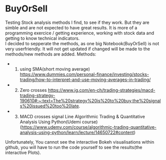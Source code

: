 # BuyOrSell
Testing Stock analysis methods I find, to see if they work. But they are simble and are not expected to have great results. It is more of a programming exercice / getting experience, working with stock data and getting to know technical indicators. <br>
I decided to sepperate the methods, as one big Notebook(BuyOrSell) is not very userfriendly. It will not get updated if changed will be made to the methods/new methods are added.
Methods:
- 1. using SMA(short moving average) https://www.dummies.com/personal-finance/investing/stocks-trading/how-to-interpret-and-use-moving-averages-in-trading/
- 2. Zero crosses https://www.ig.com/en-ch/trading-strategies/macd-trading-strategy-190610#:~:text=The%20strategy%20is%20to%20buy,the%20signals%20issued%20too%20late.
- 3. MACD crosses signal Line Algorithmic Trading & Quantitative Analysis Using Python(Udemi course)(https://www.udemy.com/course/algorithmic-trading-quantitative-analysis-using-python/learn/lecture/14650722#content)


Unfortunately, You cannot see the interactive Bokeh visualisations within github, you will have to run the code yourself to see the results(the interactive Plots).

